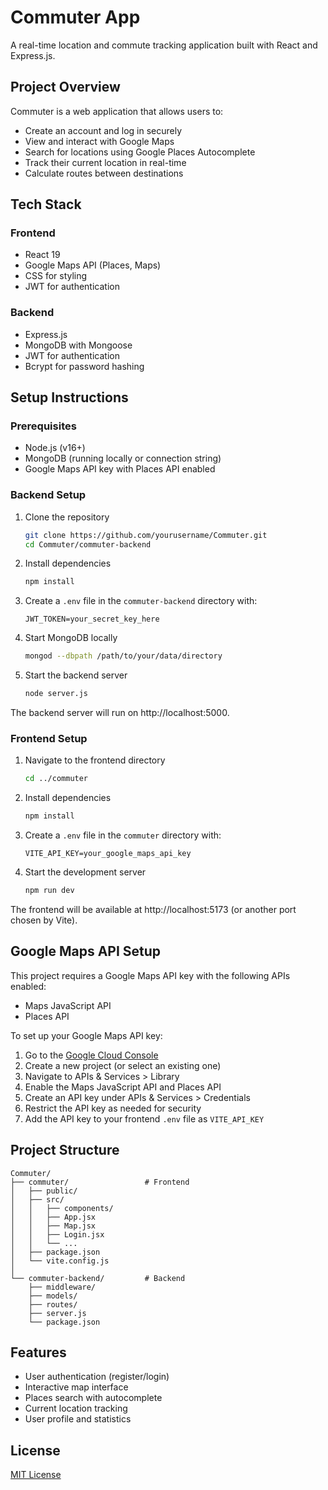 # Commuter App

A real-time location and commute tracking application built with React and Express.js.

## Project Overview

Commuter is a web application that allows users to:
- Create an account and log in securely
- View and interact with Google Maps
- Search for locations using Google Places Autocomplete
- Track their current location in real-time
- Calculate routes between destinations

## Tech Stack

### Frontend
- React 19
- Google Maps API (Places, Maps)
- CSS for styling
- JWT for authentication

### Backend
- Express.js
- MongoDB with Mongoose
- JWT for authentication
- Bcrypt for password hashing

## Setup Instructions

### Prerequisites
- Node.js (v16+)
- MongoDB (running locally or connection string)
- Google Maps API key with Places API enabled

### Backend Setup

1. Clone the repository
   ```bash
   git clone https://github.com/yourusername/Commuter.git
   cd Commuter/commuter-backend
   ```

2. Install dependencies
   ```bash
   npm install
   ```

3. Create a `.env` file in the `commuter-backend` directory with:
   ```
   JWT_TOKEN=your_secret_key_here
   ```

4. Start MongoDB locally
   ```bash
   mongod --dbpath /path/to/your/data/directory
   ```

5. Start the backend server
   ```bash
   node server.js
   ```

The backend server will run on http://localhost:5000.

### Frontend Setup

1. Navigate to the frontend directory
   ```bash
   cd ../commuter
   ```

2. Install dependencies
   ```bash
   npm install
   ```

3. Create a `.env` file in the `commuter` directory with:
   ```
   VITE_API_KEY=your_google_maps_api_key
   ```

4. Start the development server
   ```bash
   npm run dev
   ```

The frontend will be available at http://localhost:5173 (or another port chosen by Vite).

## Google Maps API Setup

This project requires a Google Maps API key with the following APIs enabled:
- Maps JavaScript API
- Places API

To set up your Google Maps API key:

1. Go to the [Google Cloud Console](https://console.cloud.google.com/)
2. Create a new project (or select an existing one)
3. Navigate to APIs & Services > Library
4. Enable the Maps JavaScript API and Places API
5. Create an API key under APIs & Services > Credentials
6. Restrict the API key as needed for security
7. Add the API key to your frontend `.env` file as `VITE_API_KEY`

## Project Structure

```
Commuter/
├── commuter/                 # Frontend
│   ├── public/
│   ├── src/
│   │   ├── components/
│   │   ├── App.jsx
│   │   ├── Map.jsx
│   │   ├── Login.jsx
│   │   └── ...
│   ├── package.json
│   └── vite.config.js
│
└── commuter-backend/         # Backend
    ├── middleware/
    ├── models/
    ├── routes/
    ├── server.js
    └── package.json
```

## Features

- User authentication (register/login)
- Interactive map interface
- Places search with autocomplete
- Current location tracking
- User profile and statistics

## License

[MIT License](LICENSE)